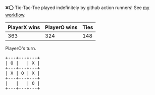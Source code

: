 :x::o: Tic-Tac-Toe played indefinitely by github action runners! See [my workflow](.github/workflows/play.yaml).

|PlayerX wins|PlayerO wins|Ties|
|-|-|-|
|363|324|148|

PlayerO's turn.

<pre>
+---+---+---+
| O |   | X |
+---+---+---+
| X | O | X |
+---+---+---+
|   |   | O |
+---+---+---+
</pre>
